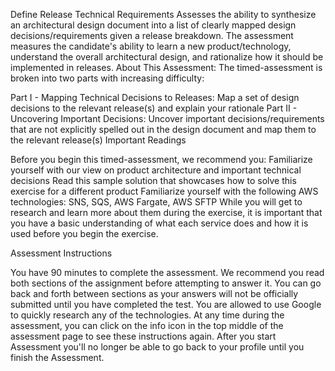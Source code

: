 Define Release Technical Requirements
Assesses the ability to synthesize an architectural design document into a list of clearly mapped design decisions/requirements given a release breakdown. The assessment measures the candidate's ability to learn a new product/technology, understand the overall architectural design, and rationalize how it should be implemented in releases.
About This Assessment:
The timed-assessment is broken into two parts with increasing difficulty:

Part I - Mapping Technical Decisions to Releases: Map a set of design decisions to the relevant release(s) and explain your rationale
Part II - Uncovering Important Decisions: Uncover important decisions/requirements that are not explicitly spelled out in the design document and map them to the relevant release(s)
Important Readings

Before you begin this timed-assessment, we recommend you:
Familiarize yourself with our view on product architecture and important technical decisions
Read this sample solution that showcases how to solve this exercise for a different product
Familiarize yourself with the following AWS technologies: SNS, SQS, AWS Fargate, AWS SFTP
While you will get to research and learn more about them during the exercise, it is important that you have a basic understanding of what each service does and how it is used before you begin the exercise.

Assessment Instructions

You have 90 minutes to complete the assessment. We recommend you read both sections of the assignment before attempting to answer it.
You can go back and forth between sections as your answers will not be officially submitted until you have completed the test.
You are allowed to use Google to quickly research any of the technologies.
At any time during the assessment, you can click on the info icon in the top middle of the assessment page to see these instructions again.
After you start Assessment you'll no longer be able to go back to your profile until you finish the Assessment.
